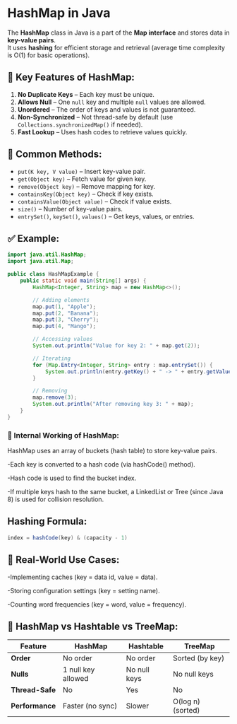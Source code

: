 # HashMap in Java

The **HashMap** class in Java is a part of the **Map interface** and stores data in **key-value pairs**.  
It uses **hashing** for efficient storage and retrieval (average time complexity is O(1) for basic operations).


## 🔹 Key Features of HashMap:
1. **No Duplicate Keys** – Each key must be unique.
2. **Allows Null** – One `null` key and multiple `null` values are allowed.
3. **Unordered** – The order of keys and values is not guaranteed.
4. **Non-Synchronized** – Not thread-safe by default (use `Collections.synchronizedMap()` if needed).
5. **Fast Lookup** – Uses hash codes to retrieve values quickly.


## 🔸 Common Methods:
- `put(K key, V value)` – Insert key-value pair.
- `get(Object key)` – Fetch value for given key.
- `remove(Object key)` – Remove mapping for key.
- `containsKey(Object key)` – Check if key exists.
- `containsValue(Object value)` – Check if value exists.
- `size()` – Number of key-value pairs.
- `entrySet()`, `keySet()`, `values()` – Get keys, values, or entries.


## ✅ Example:
```java
import java.util.HashMap;
import java.util.Map;

public class HashMapExample {
    public static void main(String[] args) {
        HashMap<Integer, String> map = new HashMap<>();

        // Adding elements
        map.put(1, "Apple");
        map.put(2, "Banana");
        map.put(3, "Cherry");
        map.put(4, "Mango");

        // Accessing values
        System.out.println("Value for key 2: " + map.get(2));

        // Iterating
        for (Map.Entry<Integer, String> entry : map.entrySet()) {
            System.out.println(entry.getKey() + " -> " + entry.getValue());
        }

        // Removing
        map.remove(3);
        System.out.println("After removing key 3: " + map);
    }
}
```
### 🔹 Internal Working of HashMap:
HashMap uses an array of buckets (hash table) to store key-value pairs.

-Each key is converted to a hash code (via hashCode() method).

-Hash code is used to find the bucket index.

-If multiple keys hash to the same bucket, a LinkedList or Tree (since Java 8) is used for collision resolution.

## Hashing Formula:
```java
index = hashCode(key) & (capacity - 1)
```

## 🔸 Real-World Use Cases:
-Implementing caches (key = data id, value = data).

-Storing configuration settings (key = setting name).

-Counting word frequencies (key = word, value = frequency).

## 🔸 HashMap vs Hashtable vs TreeMap:

| Feature         | HashMap            | Hashtable    | TreeMap           |
| --------------- | ------------------ | ------------ | ----------------- |
| **Order**       | No order           | No order     | Sorted (by key)   |
| **Nulls**       | 1 null key allowed | No null keys | No null keys      |
| **Thread-Safe** | No                 | Yes          | No                |
| **Performance** | Faster (no sync)   | Slower       | O(log n) (sorted) |
